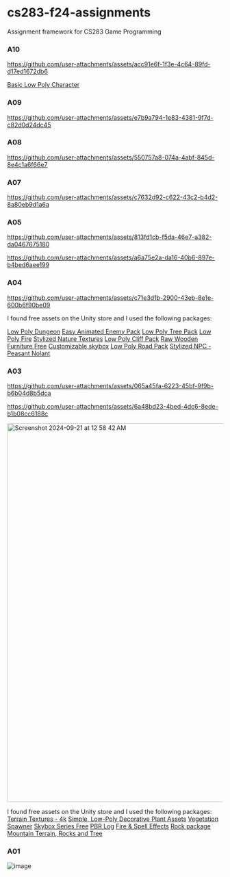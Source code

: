 # cs283-f24-assignments
Assignment framework for CS283 Game Programming

### A10

https://github.com/user-attachments/assets/acc91e6f-1f3e-4c64-89fd-d17ed1672db6

[Basic Low Poly Character](https://pierre-vandermaesen.itch.io/basic-low-poly-character)

### A09

https://github.com/user-attachments/assets/e7b9a794-1e83-4381-9f7d-c82d0d24dc45


### A08

https://github.com/user-attachments/assets/550757a8-074a-4abf-845d-8e4c1a6f66e7

### A07

https://github.com/user-attachments/assets/c7632d92-c622-43c2-b4d2-8a80eb9d1a6a

### A05

https://github.com/user-attachments/assets/813fd1cb-f5da-46e7-a382-da0467675180

https://github.com/user-attachments/assets/a6a75e2a-da16-40b6-897e-b4bed6aee199

### A04

https://github.com/user-attachments/assets/c71e3d1b-2900-43eb-8e1e-600b6f90be09

I found free assets on the Unity store and I used the following packages:

[Low Poly Dungeon](https://brokenvector.itch.io/ultimate-low-poly-dungeon)
[Easy Animated Enemy Pack](https://quaternius.itch.io/animated-easy-enemies?download#google_vignette)
[Low Poly Tree Pack](https://brokenvector.itch.io/low-poly-tree-pack)
[Low Poly Fire](https://assetstore.unity.com/packages/vfx/particles/fire-explosions/low-poly-fire-244190)
[Stylized Nature Textures](https://assetstore.unity.com/packages/2d/textures-materials/stylized-nature-textures-228680)
[Low Poly Cliff Pack](https://assetstore.unity.com/packages/3d/environments/landscapes/low-poly-cliff-pack-67289)
[Raw Wooden Furniture Free](https://assetstore.unity.com/packages/3d/props/furniture/raw-wooden-furniture-free-166329)
[Customizable skybox](https://assetstore.unity.com/packages/2d/textures-materials/sky/customizable-skybox-174576)
[Low Poly Road Pack](https://brokenvector.itch.io/low-poly-road-pack)
[Stylized NPC - Peasant Nolant](https://www.turbosquid.com/3d-models/stylized-npc-peasant-nolant-2070554)


### A03
https://github.com/user-attachments/assets/065a45fa-6223-45bf-9f9b-b6b04d8b5dca

https://github.com/user-attachments/assets/6a48bd23-4bed-4dc6-8ede-b1b08cc6188c

<img width="885" alt="Screenshot 2024-09-21 at 12 58 42 AM" src="https://github.com/user-attachments/assets/2e2a6a0f-2fad-4742-8796-a5141e036266">

I found free assets on the Unity store and I used the following packages:
[Terrain Textures - 4k](https://assetstore.unity.com/packages/2d/textures-materials/terrain-textures-4k-179139)
[Simple, Low-Poly Decorative Plant Assets](https://assetstore.unity.com/packages/3d/vegetation/simple-low-poly-decorative-plant-assets-252714)
[Vegetation Spawner](https://assetstore.unity.com/packages/tools/terrain/vegetation-spawner-177192)
[Skybox Series Free](https://assetstore.unity.com/packages/2d/textures-materials/sky/skybox-series-free-103633)
[PBR Log](https://assetstore.unity.com/packages/2d/textures-materials/wood/pbr-log-149788)
[Fire & Spell Effects](https://assetstore.unity.com/packages/vfx/particles/fire-explosions/fire-spell-effects-36825)
[Rock package](https://assetstore.unity.com/packages/3d/props/exterior/rock-package-118182)
[Mountain Terrain, Rocks and Tree](https://assetstore.unity.com/packages/3d/environments/landscapes/mountain-terrain-rocks-and-tree-97905)


### A01
![image](https://github.com/user-attachments/assets/e51d198e-4022-4e4c-8dbb-749d199b9576)
